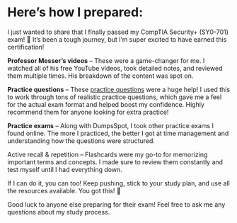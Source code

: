 # Here’s how I prepared:

I just wanted to share that I finally passed my CompTIA Security+ (SY0-701) exam! 🙌 It’s been a tough journey, but I’m super excited to have earned this certification!

**Professor Messer’s videos** – These were a game-changer for me. I watched all of his free YouTube videos, took detailed notes, and reviewed them multiple times. His breakdown of the content was spot on.

**Practice questions** – These [practice questions](https://bit.ly/3XnMbhy) were a huge help! I used this to work through tons of realistic practice questions, which gave me a feel for the actual exam format and helped boost my confidence. Highly recommend them for anyone looking for extra practice!

**Practice exams** – Along with DumpsSpot, I took other practice exams I found online. The more I practiced, the better I got at time management and understanding how the questions were structured.

Active recall & repetition – Flashcards were my go-to for memorizing important terms and concepts. I made sure to review them constantly and test myself until I had everything down.

If I can do it, you can too! Keep pushing, stick to your study plan, and use all the resources available. You got this! 💪

Good luck to anyone else preparing for their exam! Feel free to ask me any questions about my study process.
